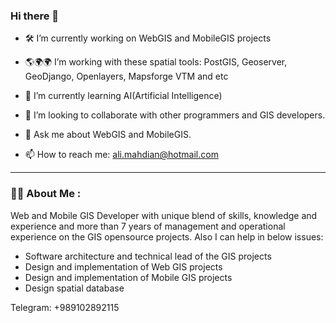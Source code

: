 ### Hi there 👋

- 🛠 I’m currently working on WebGIS and MobileGIS projects
- 🌎🌍🌍 I’m working with these spatial tools: PostGIS, Geoserver, GeoDjango, Openlayers, Mapsforge VTM and etc

- 🌱 I’m currently learning AI(Artificial Intelligence)
- 👯  I’m looking to collaborate with other programmers and GIS developers.
- 💬 Ask me about WebGIS and MobileGIS.
- 📫 How to reach me: ali.mahdian@hotmail.com

---

### :man_technologist: About Me :
Web and Mobile GIS Developer with unique blend of skills, knowledge and experience and more than 7 years of management and operational experience on the GIS opensource projects. Also I can help in below issues:

* Software architecture and technical lead of the GIS projects
* Design and implementation of Web GIS projects
* Design and implementation of Mobile GIS projects
* Design spatial database

Telegram: +989102892115

<!--
**AliMahdianGIS/AliMahdianGIS** is a ✨ _special_ ✨ repository because its `README.md` (this file) appears on your GitHub profile.

Here are some ideas to get you started:

- 🔭 I’m currently working on ...
- 🌱 I’m currently learning ...
- 👯 I’m looking to collaborate on ...
- 🤔 I’m looking for help with ...
- 💬 Ask me about ...
- 📫 How to reach me: ...
- 😄 Pronouns: ...
- ⚡ Fun fact: ...
-->
